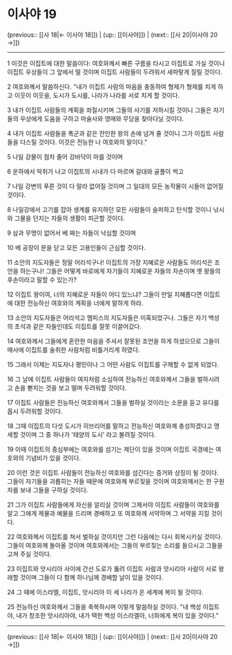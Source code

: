 # 이사야 19

(previous:: [[사 18|← 이사야 18]]) | (up:: [[이사야]]) | (next:: [[사 20|이사야 20 →]])

***




1 
이것은 이집트에 대한 말씀이다: 여호와께서 빠른 구름을 타시고 이집트로 가실 것이니 이집트 우상들이 그 앞에서 떨 것이며 이집트 사람들이 두려워서 새파랗게 질릴 것이다. 



2 
여호와께서 말씀하신다. "내가 이집트 사람의 마음을 충동하여 형제가 형제를 치게 하고 이웃이 이웃을, 도시가 도시를, 나라가 나라를 서로 치게 할 것이다. 



3 
내가 이집트 사람들의 계획을 좌절시키며 그들의 사기를 저하시킬 것이니 그들은 자기들의 우상에게 도움을 구하고 마술사와 영매와 무당을 찾아다닐 것이다. 



4 
내가 이집트 사람들을 폭군과 같은 잔인한 왕의 손에 넘겨 줄 것이니 그가 이집트 사람들을 다스릴 것이다. 이것은 전능한 나 여호와의 말이다." 



5 
나일 강물이 점차 줄어 강바닥이 마를 것이며 



6 
운하에서 악취가 나고 이집트의 시내가 다 마르며 갈대와 골풀이 썩고 



7 
나일 강변의 푸른 것이 다 말라 없어질 것이며 그 일대의 모든 농작물이 시들어 없어질 것이다. 



8 
나일강에서 고기를 잡아 생계를 유지하던 모든 사람들이 슬퍼하고 탄식할 것이니 낚시와 그물을 던지는 자들의 생활이 피곤할 것이다. 



9 
삼과 무명이 없어서 베 짜는 자들이 낙심할 것이며 



10 
베 공장이 문을 닫고 모든 고용인들이 근심할 것이다. 



11 
소안의 지도자들은 정말 어리석구나! 이집트의 가장 지혜로운 사람들도 어리석은 조언을 하는구나! 그들은 어떻게 바로에게 자기들이 지혜로운 자들의 자손이며 옛 왕들의 후손이라고 말할 수 있는가? 



12 
이집트 왕이여, 너의 지혜로운 자들이 어디 있느냐? 그들이 만일 지혜롭다면 이집트에 대한 전능하신 여호와의 계획을 너에게 말하게 하라. 



13 
소안의 지도자들은 어리석고 멤피스의 지도자들은 미혹되었구나. 그들은 자기 백성의 초석과 같은 자들인데도 이집트를 잘못 이끌어갔다. 



14 
여호와께서 그들에게 혼란한 마음을 주셔서 잘못된 조언을 하게 하셨으므로 그들이 매사에 이집트를 술취한 사람처럼 비틀거리게 하였다. 



15 
그래서 이제는 지도자나 평민이나 그 어떤 사람도 이집트를 구제할 수 없게 되었다. 



16 
그 날에 이집트 사람들이 여자처럼 소심하여 전능하신 여호와께서 그들을 벌하시려고 손을 뻗치는 것을 보고 떨며 두려워할 것이다. 



17 
이집트 사람들은 전능하신 여호와께서 그들을 벌하실 것이라는 소문을 듣고 유다를 몹시 두려워할 것이다. 



18 
그때 이집트의 다섯 도시가 히브리어를 말하고 전능하신 여호와께 충성하겠다고 맹세할 것이며 그 중 하나가 '태양의 도시' 라고 불려질 것이다. 



19 
이때 이집트의 중심부에는 여호와를 섬기는 제단이 있을 것이며 이집트 국경에는 여호와의 기념비가 있을 것이다. 



20 
이런 것은 이집트 사람들이 전능하신 여호와를 섬긴다는 증거와 상징이 될 것이다. 그들이 자기들을 괴롭히는 자들 때문에 여호와께 부르짖을 것이며 여호와께서는 한 구원자를 보내 그들을 구하실 것이다. 



21 
그가 이집트 사람들에게 자신을 알리실 것이며 그제서야 이집트 사람들이 여호와를 알고 그에게 제물과 예물을 드리며 경배하고 또 여호와께 서약하며 그 서약을 지킬 것이다. 



22 
여호와께서 이집트를 쳐서 벌하실 것이지만 그런 다음에는 다시 회복시키실 것이다. 그들이 여호와께 돌아올 것이며 여호와께서는 그들의 부르짖는 소리를 들으시고 그들을 고쳐 주실 것이다. 



23 
이집트와 앗시리아 사이에 간선 도로가 뚫려 이집트 사람과 앗시리아 사람이 서로 왕래할 것이며 그들이 다 함께 하나님께 경배할 날이 있을 것이다. 



24 
그 때에 이스라엘, 이집트, 앗시리아 이 세 나라가 온 세계에 복이 될 것이다. 



25 
전능하신 여호와께서 그들을 축복하시며 이렇게 말씀하실 것이다. "내 백성 이집트야, 내가 창조한 앗시리아야, 내가 택한 백성 이스라엘아, 너희에게 복이 있을 것이다."

***

(previous:: [[사 18|← 이사야 18]]) | (up:: [[이사야]]) | (next:: [[사 20|이사야 20 →]])

